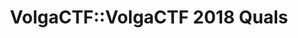 ---
title: VolgaCTF::VolgaCTF 2018 Quals
quals_header_main: VOLGA CTF 2018
quals_header_sub: QUALS
quals_text: Отборочный этап соревнований VolgaCTF 2018 пройдёт с 23 по 25 марта в режиме онлайн.
            Зарегистрироваться для участия можно по адресу [https://quals.2018.volgactf.ru](https://quals.2018.volgactf.ru)
layout: quals.pug
---